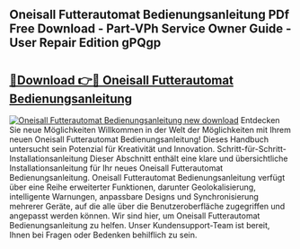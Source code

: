 ## Oneisall Futterautomat Bedienungsanleitung PDf Free Download - Part-VPh Service Owner Guide - User Repair Edition gPQgp

# <h2><a href="http://df4w2u.blite.top/?on=Oneisall+Futterautomat+Bedienungsanleitung">🔗Download 👉🔴 Oneisall Futterautomat Bedienungsanleitung</a></h2>

[![Oneisall Futterautomat Bedienungsanleitung new download](https://i.imgur.com/lujVjoI.png)](http://df4w2u.blite.top/?on=Oneisall+Futterautomat+Bedienungsanleitung)
Entdecken Sie neue Möglichkeiten Willkommen in der Welt der Möglichkeiten mit Ihrem neuen Oneisall Futterautomat Bedienungsanleitung! Dieses Handbuch untersucht sein Potenzial für Kreativität und Innovation. Schritt-für-Schritt-Installationsanleitung Dieser Abschnitt enthält eine klare und übersichtliche Installationsanleitung für Ihr neues Oneisall Futterautomat Bedienungsanleitung. Oneisall Futterautomat Bedienungsanleitung verfügt über eine Reihe erweiterter Funktionen, darunter Geolokalisierung, intelligente Warnungen, anpassbare Designs und Synchronisierung mehrerer Geräte, auf die alle über die Benutzeroberfläche zugegriffen und angepasst werden können. Wir sind hier, um Oneisall Futterautomat Bedienungsanleitung zu helfen. Unser Kundensupport-Team ist bereit, Ihnen bei Fragen oder Bedenken behilflich zu sein.
